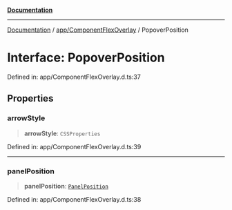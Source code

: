 [**Documentation**](../../../index.md)

***

[Documentation](../../../index.md) / [app/ComponentFlexOverlay](../index.md) / PopoverPosition

# Interface: PopoverPosition

Defined in: app/ComponentFlexOverlay.d.ts:37

## Properties

### arrowStyle

> **arrowStyle**: `CSSProperties`

Defined in: app/ComponentFlexOverlay.d.ts:39

***

### panelPosition

> **panelPosition**: [`PanelPosition`](PanelPosition.md)

Defined in: app/ComponentFlexOverlay.d.ts:38

